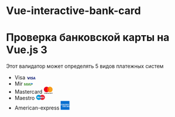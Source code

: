 # Vue-interactive-bank-card
<h1>Проверка банковской карты на Vue.js 3</h1>
<p>
    Этот валидатор может определять 5 видов платежных систем 
    <ul>
        <li>Visa <img width="5%" src="img/systems/visa.png"> </li>
        <li>Mir <img width="5%" src="img/systems/mir.png"> </li>
        <li>Mastercard <img width="5%" src="img/systems/mastercard.png"> </li>
        <li>Maestro <img width="5%" src="img/systems/maestro.png"> </li>
        <li>American-express <img width="5%" src="img/systems/american-exp.png"> </li>
    </ul>
</p>